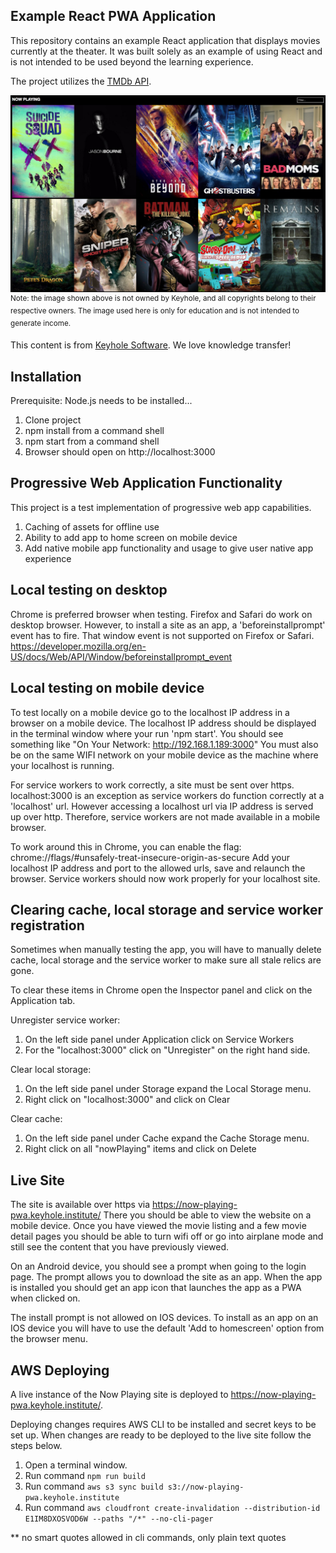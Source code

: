 ## Example React PWA Application

This repository contains an example React application that displays movies currently at the theater. It was built solely as an example of using React and is not intended to be used beyond the learning experience. 

The project utilizes the [TMDb API](https://www.themoviedb.org/).

![Screenshot](screenshot.png)
<sup>Note: the image shown above is not owned by Keyhole, and all copyrights belong to their respective owners. The image used here is only for education and is not intended to generate income.</sup>

This content is from [Keyhole Software](https://keyholesoftware.com). We love knowledge transfer!

## Installation

Prerequisite: Node.js needs to be installed...

1. Clone project
2. npm install from a command shell
3. npm start from a command shell 
4. Browser should open on http://localhost:3000

## Progressive Web Application Functionality

This project is a test implementation of progressive web app capabilities.
1. Caching of assets for offline use
2. Ability to add app to home screen on mobile device
3. Add native mobile app functionality and usage to give user native app experience


## Local testing on desktop

Chrome is preferred browser when testing.  Firefox and Safari do work on desktop browser. However, to install a site as an app, a 'beforeinstallprompt' event has to fire.  That window event is not supported on Firefox or Safari.  https://developer.mozilla.org/en-US/docs/Web/API/Window/beforeinstallprompt_event


## Local testing on mobile device

To test locally on a mobile device go to the localhost IP address in a browser on a mobile device.
The localhost IP address should be displayed in the terminal window where your run 'npm start'.
You should see something like "On Your Network:  http://192.168.1.189:3000"
You must also be on the same WIFI network on your mobile device as the machine where your localhost is running.

For service workers to work correctly, a site must be sent over https.  localhost:3000 is an exception as service workers do function correctly at a 'localhost' url.  However accessing a localhost url via IP address is served up over http.  Therefore, service workers are not made available in a mobile browser.

To work around this in Chrome, you can enable the flag:
chrome://flags/#unsafely-treat-insecure-origin-as-secure
Add your localhost IP address and port to the allowed urls, save and relaunch the browser.
Service workers should now work properly for your localhost site.

## Clearing cache, local storage and service worker registration

Sometimes when manually testing the app, you will have to manually delete cache, local storage and the service worker to make sure all stale relics are gone.

To clear these items in Chrome open the Inspector panel and click on the Application tab.

Unregister service worker:
1. On the left side panel under Application click on Service Workers
2. For the "localhost:3000" click on "Unregister" on the right hand side.

Clear local storage:
1. On the left side panel under Storage expand the Local Storage menu.
2. Right click on "localhost:3000" and click on Clear

Clear cache:
1. On the left side panel under Cache expand the Cache Storage menu.
2. Right click on all "nowPlaying" items and click on Delete


## Live Site

The site is available over https via https://now-playing-pwa.keyhole.institute/
There you should be able to view the website on a mobile device. Once you have viewed the movie listing and a few movie detail pages you should be able to turn wifi off or go into airplane mode and still see the content that you have previously viewed.

On an Android device, you should see a prompt when going to the login page.  The prompt allows you to download the site as an app.  When the app is installed you should get an app icon that launches the app as a PWA when clicked on.

The install prompt is not allowed on IOS devices.  To install as an app on an IOS device you will have to use the default 'Add to homescreen' option from the browser menu.

## AWS Deploying

A live instance of the Now Playing site is deployed to https://now-playing-pwa.keyhole.institute/.

Deploying changes requires AWS CLI to be installed and secret keys to be set up.
When changes are ready to be deployed to the live site follow the steps below.


1. Open a terminal window.
2. Run command `npm run build`
3. Run command `aws s3 sync build s3://now-playing-pwa.keyhole.institute`
4. Run command `aws cloudfront create-invalidation --distribution-id E1IM8DXOSVOD6W --paths "/*" --no-cli-pager`

** no smart quotes allowed in cli commands, only plain text quotes


